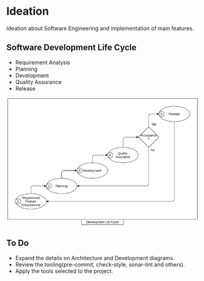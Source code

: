 # Ideation

Ideation about Software Engineering and implementation of main features.

## Software Development Life Cycle

* Requirement Analysis
* Planning
* Development
* Quality Assurance
* Release

![](docs/images/ideation-development-life-cycle.png)

## To Do

* Expand the details on Architecture and Development diagrams.
* Review the tooling(pre-commit, check-style, sonar-lint and others).
* Apply the tools selected to the project.